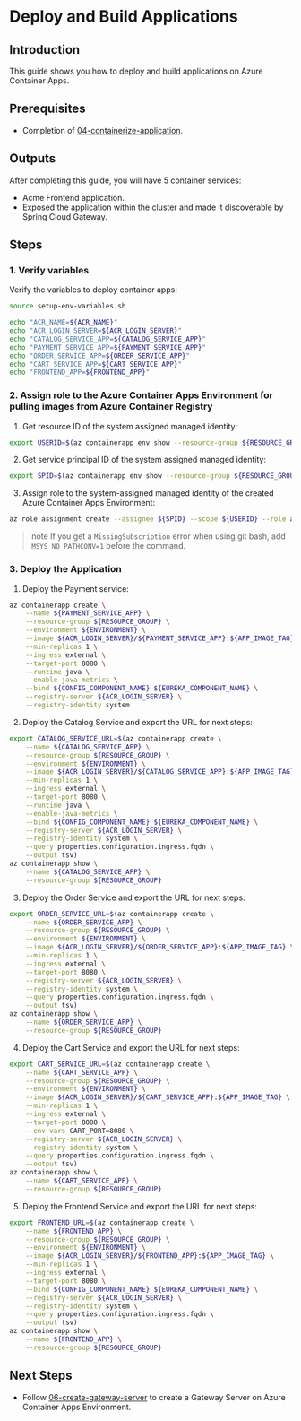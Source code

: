 # Deploy and Build Applications
## Introduction
This guide shows you how to deploy and build applications on Azure Container Apps.

## Prerequisites
- Completion of [04-containerize-application](./04-containerize-application.md).

## Outputs
After completing this guide, you will have 5 container services:
- Acme Frontend application.
- Exposed the application within the cluster and made it discoverable by Spring Cloud Gateway.

## Steps

### 1. Verify variables
Verify the variables to deploy container apps:
```bash
source setup-env-variables.sh

echo "ACR_NAME=${ACR_NAME}"
echo "ACR_LOGIN_SERVER=${ACR_LOGIN_SERVER}"
echo "CATALOG_SERVICE_APP=${CATALOG_SERVICE_APP}"
echo "PAYMENT_SERVICE_APP=${PAYMENT_SERVICE_APP}"
echo "ORDER_SERVICE_APP=${ORDER_SERVICE_APP}"
echo "CART_SERVICE_APP=${CART_SERVICE_APP}"
echo "FRONTEND_APP=${FRONTEND_APP}"
```

### 2. Assign role to the Azure Container Apps Environment for pulling images from Azure Container Registry
1. Get resource ID of the system assigned managed identity:
```bash
export USERID=$(az containerapp env show --resource-group ${RESOURCE_GROUP} --name ${ENVIRONMENT} --query id --output tsv)
```

2. Get service principal ID of the system assigned managed identity:
```bash
export SPID=$(az containerapp env show --resource-group ${RESOURCE_GROUP} --name ${ENVIRONMENT} --query identity.principalId --output tsv)
```

3. Assign role to the system-assigned managed identity of the created Azure Container Apps Environment:
```bash
az role assignment create --assignee ${SPID} --scope ${USERID} --role acrpull
```
> note
> If you get a `MissingSubscription` error when using git bash, add `MSYS_NO_PATHCONV=1` before the command.

### 3. Deploy the Application
1. Deploy the Payment service:
```bash
az containerapp create \
    --name ${PAYMENT_SERVICE_APP} \
    --resource-group ${RESOURCE_GROUP} \
    --environment ${ENVIRONMENT} \
    --image ${ACR_LOGIN_SERVER}/${PAYMENT_SERVICE_APP}:${APP_IMAGE_TAG} \
    --min-replicas 1 \
    --ingress external \
    --target-port 8080 \
    --runtime java \
    --enable-java-metrics \
    --bind ${CONFIG_COMPONENT_NAME} ${EUREKA_COMPONENT_NAME} \
    --registry-server ${ACR_LOGIN_SERVER} \
    --registry-identity system
```

2. Deploy the Catalog Service and export the URL for next steps:
```bash
export CATALOG_SERVICE_URL=$(az containerapp create \
    --name ${CATALOG_SERVICE_APP} \
    --resource-group ${RESOURCE_GROUP} \
    --environment ${ENVIRONMENT} \
    --image ${ACR_LOGIN_SERVER}/${CATALOG_SERVICE_APP}:${APP_IMAGE_TAG} \
    --min-replicas 1 \
    --ingress external \
    --target-port 8080 \
    --runtime java \
    --enable-java-metrics \
    --bind ${CONFIG_COMPONENT_NAME} ${EUREKA_COMPONENT_NAME} \
    --registry-server ${ACR_LOGIN_SERVER} \
    --registry-identity system \
    --query properties.configuration.ingress.fqdn \
    --output tsv)
az containerapp show \
    --name ${CATALOG_SERVICE_APP} \
    --resource-group ${RESOURCE_GROUP}
```

3. Deploy the Order Service and export the URL for next steps:
```bash
export ORDER_SERVICE_URL=$(az containerapp create \
    --name ${ORDER_SERVICE_APP} \
    --resource-group ${RESOURCE_GROUP} \
    --environment ${ENVIRONMENT} \
    --image ${ACR_LOGIN_SERVER}/${ORDER_SERVICE_APP}:${APP_IMAGE_TAG} \
    --min-replicas 1 \
    --ingress external \
    --target-port 8080 \
    --registry-server ${ACR_LOGIN_SERVER} \
    --registry-identity system \
    --query properties.configuration.ingress.fqdn \
    --output tsv)
az containerapp show \
    --name ${ORDER_SERVICE_APP} \
    --resource-group ${RESOURCE_GROUP}
```

4. Deploy the Cart Service and export the URL for next steps:
```bash
export CART_SERVICE_URL=$(az containerapp create \
    --name ${CART_SERVICE_APP} \
    --resource-group ${RESOURCE_GROUP} \
    --environment ${ENVIRONMENT} \
    --image ${ACR_LOGIN_SERVER}/${CART_SERVICE_APP}:${APP_IMAGE_TAG} \
    --min-replicas 1 \
    --ingress external \
    --target-port 8080 \
    --env-vars CART_PORT=8080 \
    --registry-server ${ACR_LOGIN_SERVER} \
    --registry-identity system \
    --query properties.configuration.ingress.fqdn \
    --output tsv)
az containerapp show \
    --name ${CART_SERVICE_APP} \
    --resource-group ${RESOURCE_GROUP}
```

5. Deploy the Frontend Service and export the URL for next steps:
```bash
export FRONTEND_URL=$(az containerapp create \
    --name ${FRONTEND_APP} \
    --resource-group ${RESOURCE_GROUP} \
    --environment ${ENVIRONMENT} \
    --image ${ACR_LOGIN_SERVER}/${FRONTEND_APP}:${APP_IMAGE_TAG} \
    --min-replicas 1 \
    --ingress external \
    --target-port 8080 \
    --bind ${CONFIG_COMPONENT_NAME} ${EUREKA_COMPONENT_NAME} \
    --registry-server ${ACR_LOGIN_SERVER} \
    --registry-identity system \
    --query properties.configuration.ingress.fqdn \
    --output tsv)
az containerapp show \
    --name ${FRONTEND_APP} \
    --resource-group ${RESOURCE_GROUP}
```

## Next Steps

- Follow [06-create-gateway-server](./06-create-gateway-server.md) to create a Gateway Server on Azure Container Apps Environment.